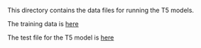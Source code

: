 This directory contains the data files for running the T5 models. 

The training data is [here](https://github.com/ElementalCognition/glucose/blob/master/t5_data/t5_training_data.zip)

The test file for the T5 model is [here](https://github.com/ElementalCognition/glucose/blob/master/t5_data/t5_test_data.tsv)
